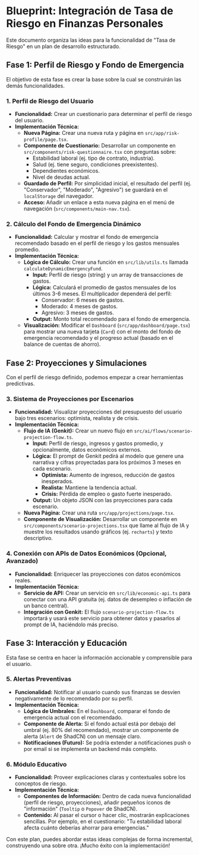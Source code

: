 # Blueprint: Integración de Tasa de Riesgo en Finanzas Personales

Este documento organiza las ideas para la funcionalidad de "Tasa de Riesgo" en un plan de desarrollo estructurado.

## Fase 1: Perfil de Riesgo y Fondo de Emergencia

El objetivo de esta fase es crear la base sobre la cual se construirán las demás funcionalidades.

### 1. Perfil de Riesgo del Usuario

-   **Funcionalidad:** Crear un cuestionario para determinar el perfil de riesgo del usuario.
-   **Implementación Técnica:**
    -   **Nueva Página:** Crear una nueva ruta y página en `src/app/risk-profile/page.tsx`.
    -   **Componente de Cuestionario:** Desarrollar un componente en `src/components/risk-questionnaire.tsx` con preguntas sobre:
        -   Estabilidad laboral (ej. tipo de contrato, industria).
        -   Salud (ej. tiene seguro, condiciones preexistentes).
        -   Dependientes económicos.
        -   Nivel de deudas actual.
    -   **Guardado de Perfil:** Por simplicidad inicial, el resultado del perfil (ej. "Conservador", "Moderado", "Agresivo") se guardará en el `localStorage` del navegador.
    -   **Acceso:** Añadir un enlace a esta nueva página en el menú de navegación (`src/components/main-nav.tsx`).

### 2. Cálculo del Fondo de Emergencia Dinámico

-   **Funcionalidad:** Calcular y mostrar el fondo de emergencia recomendado basado en el perfil de riesgo y los gastos mensuales promedio.
-   **Implementación Técnica:**
    -   **Lógica de Cálculo:** Crear una función en `src/lib/utils.ts` llamada `calculateDynamicEmergencyFund`.
        -   **Input:** Perfil de riesgo (string) y un array de transacciones de gastos.
        -   **Lógica:** Calculará el promedio de gastos mensuales de los últimos 3-6 meses. El multiplicador dependerá del perfil:
            -   Conservador: 6 meses de gastos.
            -   Moderado: 4 meses de gastos.
            -   Agresivo: 3 meses de gastos.
        -   **Output:** Monto total recomendado para el fondo de emergencia.
    -   **Visualización:** Modificar el `Dashboard` (`src/app/dashboard/page.tsx`) para mostrar una nueva tarjeta (`Card`) con el monto del fondo de emergencia recomendado y el progreso actual (basado en el balance de cuentas de ahorro).

## Fase 2: Proyecciones y Simulaciones

Con el perfil de riesgo definido, podemos empezar a crear herramientas predictivas.

### 3. Sistema de Proyecciones por Escenarios

-   **Funcionalidad:** Visualizar proyecciones del presupuesto del usuario bajo tres escenarios: optimista, realista y de crisis.
-   **Implementación Técnica:**
    -   **Flujo de IA (Genkit):** Crear un nuevo flujo en `src/ai/flows/scenario-projection-flow.ts`.
        -   **Input:** Perfil de riesgo, ingresos y gastos promedio, y opcionalmente, datos económicos externos.
        -   **Lógica:** El prompt de Genkit pedirá al modelo que genere una narrativa y cifras proyectadas para los próximos 3 meses en cada escenario.
            -   **Optimista:** Aumento de ingresos, reducción de gastos inesperados.
            -   **Realista:** Mantiene la tendencia actual.
            -   **Crisis:** Pérdida de empleo o gasto fuerte inesperado.
        -   **Output:** Un objeto JSON con las proyecciones para cada escenario.
    -   **Nueva Página:** Crear una ruta `src/app/projections/page.tsx`.
    -   **Componente de Visualización:** Desarrollar un componente en `src/components/scenario-projections.tsx` que llame al flujo de IA y muestre los resultados usando gráficos (ej. `recharts`) y texto descriptivo.

### 4. Conexión con APIs de Datos Económicos (Opcional, Avanzado)

-   **Funcionalidad:** Enriquecer las proyecciones con datos económicos reales.
-   **Implementación Técnica:**
    -   **Servicio de API:** Crear un servicio en `src/lib/economic-api.ts` para conectar con una API gratuita (ej. datos de desempleo o inflación de un banco central).
    -   **Integración con Genkit:** El flujo `scenario-projection-flow.ts` importará y usará este servicio para obtener datos y pasarlos al prompt de IA, haciéndolo más preciso.

## Fase 3: Interacción y Educación

Esta fase se centra en hacer la información accionable y comprensible para el usuario.

### 5. Alertas Preventivas

-   **Funcionalidad:** Notificar al usuario cuando sus finanzas se desvíen negativamente de lo recomendado por su perfil.
-   **Implementación Técnica:**
    -   **Lógica de Umbrales:** En el `Dashboard`, comparar el fondo de emergencia actual con el recomendado.
    -   **Componente de Alerta:** Si el fondo actual está por debajo del umbral (ej. 80% del recomendado), mostrar un componente de alerta (`Alert` de ShadCN) con un mensaje claro.
    -   **Notificaciones (Futuro):** Se podría extender a notificaciones push o por email si se implementa un backend más completo.

### 6. Módulo Educativo

-   **Funcionalidad:** Proveer explicaciones claras y contextuales sobre los conceptos de riesgo.
-   **Implementación Técnica:**
    -   **Componentes de Información:** Dentro de cada nueva funcionalidad (perfil de riesgo, proyecciones), añadir pequeños íconos de "información" (`Tooltip` o `Popover` de ShadCN).
    -   **Contenido:** Al pasar el cursor o hacer clic, mostrarán explicaciones sencillas. Por ejemplo, en el cuestionario: "Tu estabilidad laboral afecta cuánto deberías ahorrar para emergencias."

Con este plan, puedes abordar estas ideas complejas de forma incremental, construyendo una sobre otra. ¡Mucho éxito con la implementación!
